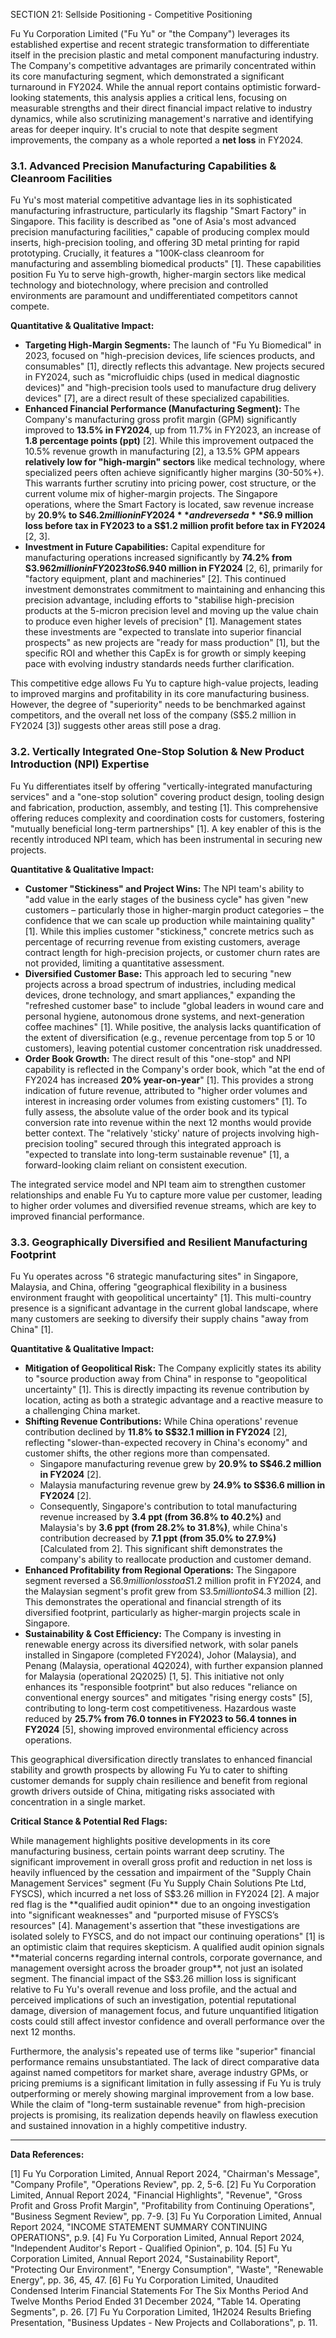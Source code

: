 SECTION 21: Sellside Positioning - Competitive Positioning

Fu Yu Corporation Limited ("Fu Yu" or "the Company") leverages its established expertise and recent strategic transformation to differentiate itself in the precision plastic and metal component manufacturing industry. The Company's competitive advantages are primarily concentrated within its core manufacturing segment, which demonstrated a significant turnaround in FY2024. While the annual report contains optimistic forward-looking statements, this analysis applies a critical lens, focusing on measurable strengths and their direct financial impact relative to industry dynamics, while also scrutinizing management's narrative and identifying areas for deeper inquiry. It's crucial to note that despite segment improvements, the company as a whole reported a **net loss** in FY2024.

### **3.1. Advanced Precision Manufacturing Capabilities & Cleanroom Facilities**

Fu Yu's most material competitive advantage lies in its sophisticated manufacturing infrastructure, particularly its flagship "Smart Factory" in Singapore. This facility is described as "one of Asia's most advanced precision manufacturing facilities," capable of producing complex mould inserts, high-precision tooling, and offering 3D metal printing for rapid prototyping. Crucially, it features a "100K-class cleanroom for manufacturing and assembling biomedical products" [1]. These capabilities position Fu Yu to serve high-growth, higher-margin sectors like medical technology and biotechnology, where precision and controlled environments are paramount and undifferentiated competitors cannot compete.

**Quantitative & Qualitative Impact:**
*   **Targeting High-Margin Segments:** The launch of "Fu Yu Biomedical" in 2023, focused on "high-precision devices, life sciences products, and consumables" [1], directly reflects this advantage. New projects secured in FY2024, such as "microfluidic chips (used in medical diagnostic devices)" and "high-precision tools used to manufacture drug delivery devices" [7], are a direct result of these specialized capabilities.
*   **Enhanced Financial Performance (Manufacturing Segment):** The Company's manufacturing gross profit margin (GPM) significantly improved to **13.5% in FY2024**, up from 11.7% in FY2023, an increase of **1.8 percentage points (ppt)** [2]. While this improvement outpaced the 10.5% revenue growth in manufacturing [2], a 13.5% GPM appears **relatively low for "high-margin" sectors** like medical technology, where specialized peers often achieve significantly higher margins (30-50%+). This warrants further scrutiny into pricing power, cost structure, or the current volume mix of higher-margin projects. The Singapore operations, where the Smart Factory is located, saw revenue increase by **20.9% to S$46.2 million in FY2024** and reversed a **S$6.9 million loss before tax in FY2023 to a S$1.2 million profit before tax in FY2024** [2, 3].
*   **Investment in Future Capabilities:** Capital expenditure for manufacturing operations increased significantly by **74.2% from S$3.962 million in FY2023 to S$6.940 million in FY2024** [2, 6], primarily for "factory equipment, plant and machineries" [2]. This continued investment demonstrates commitment to maintaining and enhancing this precision advantage, including efforts to "stabilise high-precision products at the 5-micron precision level and moving up the value chain to produce even higher levels of precision" [1]. Management states these investments are "expected to translate into superior financial prospects" as new projects are "ready for mass production" [1], but the specific ROI and whether this CapEx is for growth or simply keeping pace with evolving industry standards needs further clarification.

This competitive edge allows Fu Yu to capture high-value projects, leading to improved margins and profitability in its core manufacturing business. However, the degree of "superiority" needs to be benchmarked against competitors, and the overall net loss of the company (S$5.2 million in FY2024 [3]) suggests other areas still pose a drag.

### **3.2. Vertically Integrated One-Stop Solution & New Product Introduction (NPI) Expertise**

Fu Yu differentiates itself by offering "vertically-integrated manufacturing services" and a "one-stop solution" covering product design, tooling design and fabrication, production, assembly, and testing [1]. This comprehensive offering reduces complexity and coordination costs for customers, fostering "mutually beneficial long-term partnerships" [1]. A key enabler of this is the recently introduced NPI team, which has been instrumental in securing new projects.

**Quantitative & Qualitative Impact:**
*   **Customer "Stickiness" and Project Wins:** The NPI team's ability to "add value in the early stages of the business cycle" has given "new customers – particularly those in higher-margin product categories – the confidence that we can scale up production while maintaining quality" [1]. While this implies customer "stickiness," concrete metrics such as percentage of recurring revenue from existing customers, average contract length for high-precision projects, or customer churn rates are not provided, limiting a quantitative assessment.
*   **Diversified Customer Base:** This approach led to securing "new projects across a broad spectrum of industries, including medical devices, drone technology, and smart appliances," expanding the "refreshed customer base" to include "global leaders in wound care and personal hygiene, autonomous drone systems, and next-generation coffee machines" [1]. While positive, the analysis lacks quantification of the extent of diversification (e.g., revenue percentage from top 5 or 10 customers), leaving potential customer concentration risk unaddressed.
*   **Order Book Growth:** The direct result of this "one-stop" and NPI capability is reflected in the Company's order book, which "at the end of FY2024 has increased **20% year-on-year**" [1]. This provides a strong indication of future revenue, attributed to "higher order volumes and interest in increasing order volumes from existing customers" [1]. To fully assess, the absolute value of the order book and its typical conversion rate into revenue within the next 12 months would provide better context. The "relatively 'sticky' nature of projects involving high-precision tooling" secured through this integrated approach is "expected to translate into long-term sustainable revenue" [1], a forward-looking claim reliant on consistent execution.

The integrated service model and NPI team aim to strengthen customer relationships and enable Fu Yu to capture more value per customer, leading to higher order volumes and diversified revenue streams, which are key to improved financial performance.

### **3.3. Geographically Diversified and Resilient Manufacturing Footprint**

Fu Yu operates across "6 strategic manufacturing sites" in Singapore, Malaysia, and China, offering "geographical flexibility in a business environment fraught with geopolitical uncertainty" [1]. This multi-country presence is a significant advantage in the current global landscape, where many customers are seeking to diversify their supply chains "away from China" [1].

**Quantitative & Qualitative Impact:**
*   **Mitigation of Geopolitical Risk:** The Company explicitly states its ability to "source production away from China" in response to "geopolitical uncertainty" [1]. This is directly impacting its revenue contribution by location, acting as both a strategic advantage and a reactive measure to a challenging China market.
*   **Shifting Revenue Contributions:** While China operations' revenue contribution declined by **11.8% to S$32.1 million in FY2024** [2], reflecting "slower-than-expected recovery in China's economy" and customer shifts, the other regions more than compensated.
    *   Singapore manufacturing revenue grew by **20.9% to S$46.2 million in FY2024** [2].
    *   Malaysia manufacturing revenue grew by **24.9% to S$36.6 million in FY2024** [2].
    *   Consequently, Singapore's contribution to total manufacturing revenue increased by **3.4 ppt (from 36.8% to 40.2%)** and Malaysia's by **3.6 ppt (from 28.2% to 31.8%)**, while China's contribution decreased by **7.1 ppt (from 35.0% to 27.9%)** [Calculated from 2]. This significant shift demonstrates the company's ability to reallocate production and customer demand.
*   **Enhanced Profitability from Regional Operations:** The Singapore segment reversed a S$6.9 million loss to a S$1.2 million profit in FY2024, and the Malaysian segment's profit grew from S$3.5 million to S$4.3 million [2]. This demonstrates the operational and financial strength of its diversified footprint, particularly as higher-margin projects scale in Singapore.
*   **Sustainability & Cost Efficiency:** The Company is investing in renewable energy across its diversified network, with solar panels installed in Singapore (completed FY2024), Johor (Malaysia), and Penang (Malaysia, operational 4Q2024), with further expansion planned for Malaysia (operational 2Q2025) [1, 5]. This initiative not only enhances its "responsible footprint" but also reduces "reliance on conventional energy sources" and mitigates "rising energy costs" [5], contributing to long-term cost competitiveness. Hazardous waste reduced by **25.7% from 76.0 tonnes in FY2023 to 56.4 tonnes in FY2024** [5], showing improved environmental efficiency across operations.

This geographical diversification directly translates to enhanced financial stability and growth prospects by allowing Fu Yu to cater to shifting customer demands for supply chain resilience and benefit from regional growth drivers outside of China, mitigating risks associated with concentration in a single market.

**Critical Stance & Potential Red Flags:**

While management highlights positive developments in its core manufacturing business, certain points warrant deep scrutiny. The significant improvement in overall gross profit and reduction in net loss is heavily influenced by the cessation and impairment of the "Supply Chain Management Services" segment (Fu Yu Supply Chain Solutions Pte Ltd, FYSCS), which incurred a net loss of S$3.26 million in FY2024 [2]. A major red flag is the **qualified audit opinion** due to an ongoing investigation into "significant weaknesses" and "purported misuse of FYSCS’s resources" [4]. Management's assertion that "these investigations are isolated solely to FYSCS, and do not impact our continuing operations" [1] is an optimistic claim that requires skepticism. A qualified audit opinion signals **material concerns regarding internal controls, corporate governance, and management oversight across the broader group**, not just an isolated segment. The financial impact of the S$3.26 million loss is significant relative to Fu Yu's overall revenue and loss profile, and the actual and perceived implications of such an investigation, potential reputational damage, diversion of management focus, and future unquantified litigation costs could still affect investor confidence and overall performance over the next 12 months.

Furthermore, the analysis's repeated use of terms like "superior" financial performance remains unsubstantiated. The lack of direct comparative data against named competitors for market share, average industry GPMs, or pricing premiums is a significant limitation in fully assessing if Fu Yu is truly outperforming or merely showing marginal improvement from a low base. While the claim of "long-term sustainable revenue" from high-precision projects is promising, its realization depends heavily on flawless execution and sustained innovation in a highly competitive industry.

---
**Data References:**

[1] Fu Yu Corporation Limited, Annual Report 2024, "Chairman's Message", "Company Profile", "Operations Review", pp. 2, 5-6.
[2] Fu Yu Corporation Limited, Annual Report 2024, "Financial Highlights", "Revenue", "Gross Profit and Gross Profit Margin", "Profitability from Continuing Operations", "Business Segment Review", pp. 7-9.
[3] Fu Yu Corporation Limited, Annual Report 2024, "INCOME STATEMENT SUMMARY CONTINUING OPERATIONS", p.9.
[4] Fu Yu Corporation Limited, Annual Report 2024, "Independent Auditor's Report - Qualified Opinion", p. 104.
[5] Fu Yu Corporation Limited, Annual Report 2024, "Sustainability Report", "Protecting Our Environment", "Energy Consumption", "Waste", "Renewable Energy", pp. 36, 45, 47.
[6] Fu Yu Corporation Limited, Unaudited Condensed Interim Financial Statements For The Six Months Period And Twelve Months Period Ended 31 December 2024, "Table 14. Operating Segments", p. 26.
[7] Fu Yu Corporation Limited, 1H2024 Results Briefing Presentation, "Business Updates - New Projects and Collaborations", p. 11.